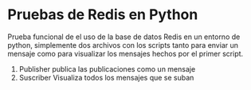 # Pruebas de Redis en Python

Prueba funcional de el uso de la base de datos Redis en un entorno de python, simplemente dos archivos con los scripts tanto para enviar un mensaje como para visualizar los mensajes hechos por el primer script.
1. Publisher publica las publicaciones como un mensaje
2. Suscriber Visualiza todos los mensajes que se suban
